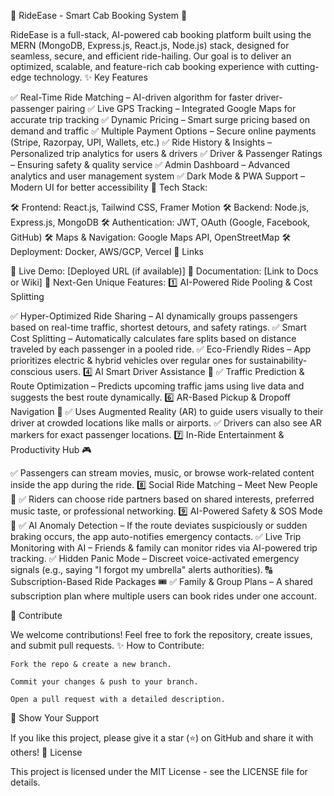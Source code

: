 🚖 RideEase - Smart Cab Booking System 🚖

RideEase is a full-stack, AI-powered cab booking platform built using the MERN (MongoDB, Express.js, React.js, Node.js) stack, designed for seamless, secure, and efficient ride-hailing. Our goal is to deliver an optimized, scalable, and feature-rich cab booking experience with cutting-edge technology.
✨ Key Features

✅ Real-Time Ride Matching – AI-driven algorithm for faster driver-passenger pairing
✅ Live GPS Tracking – Integrated Google Maps for accurate trip tracking
✅ Dynamic Pricing – Smart surge pricing based on demand and traffic
✅ Multiple Payment Options – Secure online payments (Stripe, Razorpay, UPI, Wallets, etc.)
✅ Ride History & Insights – Personalized trip analytics for users & drivers
✅ Driver & Passenger Ratings – Ensuring safety & quality service
✅ Admin Dashboard – Advanced analytics and user management system
✅ Dark Mode & PWA Support – Modern UI for better accessibility
🚀 Tech Stack:

🛠 Frontend: React.js, Tailwind CSS, Framer Motion
🛠 Backend: Node.js, Express.js, MongoDB
🛠 Authentication: JWT, OAuth (Google, Facebook, GitHub)
🛠 Maps & Navigation: Google Maps API, OpenStreetMap
🛠 Deployment: Docker, AWS/GCP, Vercel
🔗 Links

🔗 Live Demo: [Deployed URL (if available)]
📖 Documentation: [Link to Docs or Wiki]
🚀 Next-Gen Unique Features:
1️⃣ AI-Powered Ride Pooling & Cost Splitting

✅ Hyper-Optimized Ride Sharing – AI dynamically groups passengers based on real-time traffic, shortest detours, and safety ratings.
✅ Smart Cost Splitting – Automatically calculates fare splits based on distance traveled by each passenger in a pooled ride.
✅ Eco-Friendly Rides – App prioritizes electric & hybrid vehicles over regular ones for sustainability-conscious users.
4️⃣ AI Smart Driver Assistance 🤖
✅ Traffic Prediction & Route Optimization – Predicts upcoming traffic jams using live data and suggests the best route dynamically.
6️⃣ AR-Based Pickup & Dropoff Navigation 📍
✅ Uses Augmented Reality (AR) to guide users visually to their driver at crowded locations like malls or airports.
✅ Drivers can also see AR markers for exact passenger locations.
7️⃣ In-Ride Entertainment & Productivity Hub 🎮

✅ Passengers can stream movies, music, or browse work-related content inside the app during the ride.
8️⃣ Social Ride Matching – Meet New People 🤝
✅ Riders can choose ride partners based on shared interests, preferred music taste, or professional networking.
9️⃣ AI-Powered Safety & SOS Mode 🛐
✅ AI Anomaly Detection – If the route deviates suspiciously or sudden braking occurs, the app auto-notifies emergency contacts.
✅ Live Trip Monitoring with AI – Friends & family can monitor rides via AI-powered trip tracking.
✅ Hidden Panic Mode – Discreet voice-activated emergency signals (e.g., saying "I forgot my umbrella" alerts authorities).
🔠 Subscription-Based Ride Packages 🎟️
✅ Family & Group Plans – A shared subscription plan where multiple users can book rides under one account.

🚀 Contribute

We welcome contributions! Feel free to fork the repository, create issues, and submit pull requests.
✨ How to Contribute:

    Fork the repo & create a new branch.

    Commit your changes & push to your branch.

    Open a pull request with a detailed description.

🌟 Show Your Support

If you like this project, please give it a star (⭐) on GitHub and share it with others!
🎉 License

This project is licensed under the MIT License - see the LICENSE file for details.


